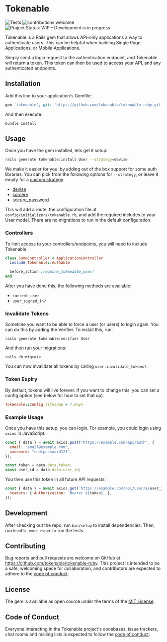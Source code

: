 # Tokenable

![Tests](https://github.com/tokenable/tokenable-ruby/workflows/Tests/badge.svg)
![contributions welcome](https://img.shields.io/badge/contributions-welcome-brightgreen.svg?style=flat)
![Project Status: WIP – Development is in progress](https://www.repostatus.org/badges/latest/wip.svg)

Tokenable is a Rails gem that allows API-only applications a way to authenticate users. This can be helpful when building Single Page Applications, or Mobile Applications.

Simply send a login request to the authentication endpoint, and Tokenable will return a token. This token can then be used to access your API, and any authenticated endpoints.

## Installation

Add this line to your application's Gemfile:

```ruby
gem 'tokenable', git: 'https://github.com/tokenable/tokenable-ruby.git'
```

And then execute:

```
bundle install
```

## Usage

Once you have the gem installed, lets get it setup:

```bash
rails generate tokenable:install User --strategy=devise
```

We make it easier for you, by adding out of the box support for some auth libraries. You can pick from the following options for `--strategy`, or leave it empty for a [custom strategy](https://github.com/tokenable/tokenable-ruby/wiki/Create-your-own-statergy):

- [devise](https://github.com/heartcombo/devise)
- [sorcery](https://github.com/Sorcery/sorcery)
- [secure_password](https://api.rubyonrails.org/classes/ActiveModel/SecurePassword/ClassMethods.html)

This will add a route, the configuration file at `config/initializers/tokenable.rb`, and add the required includes to your User model. There are no migrations to run in the default configuration.

### Controllers

To limit access to your controllers/endpoints, you will need to include Tokenable.

```ruby
class SomeController < ApplicationController
  include Tokenable::Authable

  before_action :require_tokenable_user!
end
```

After you have done this, the following methods are available:

- `current_user`
- `user_signed_in?`

### Invalidate Tokens

Sometime you want to be able to force a user (or users) to login again. You can do this by adding the Verifier. To install this, run:

```
rails generate tokenable:verifier User
```

And then run your migrations:

```
rails db:migrate
```

You can now invalidate all tokens by calling `user.invalidate_tokens!`.

### Token Expiry

By default, tokens will live forever. If you want to change this, you can set a config option (see below for how to set that up).

```ruby
Tokenable::Config.lifespan = 7.days
```

### Example Usage

Once you have this setup, you can login. For example, you could login using `axios` in JavaScript:

```js
const { data } = await axios.post("https://example.com/api/auth", {
  email: "email@example.com",
  password: "coolpassword123",
});

const token = data.data.token;
const user_id = data.data.user_id;
```

You then use this token in all future API requests:

```js
const { data } = await axios.get(`https://example.com/api/user/${user_id}`, {
  headers: { Authorization: `Bearer ${token}` },
});
```

## Development

After checking out the repo, run `bin/setup` to install dependencies. Then, run `bundle exec rspec` to run the tests.

## Contributing

Bug reports and pull requests are welcome on GitHub at <https://github.com/tokenable/tokenable-ruby>. This project is intended to be a safe, welcoming space for collaboration, and contributors are expected to adhere to the [code of conduct](https://github.com/tokenable/tokenable-ruby/blob/main/CODE_OF_CONDUCT.md).

## License

The gem is available as open source under the terms of the [MIT License](https://opensource.org/licenses/MIT).

## Code of Conduct

Everyone interacting in the Tokenable project's codebases, issue trackers, chat rooms and mailing lists is expected to follow the [code of conduct](https://github.com/tokenable/tokenable-ruby/blob/main/CODE_OF_CONDUCT.md).
